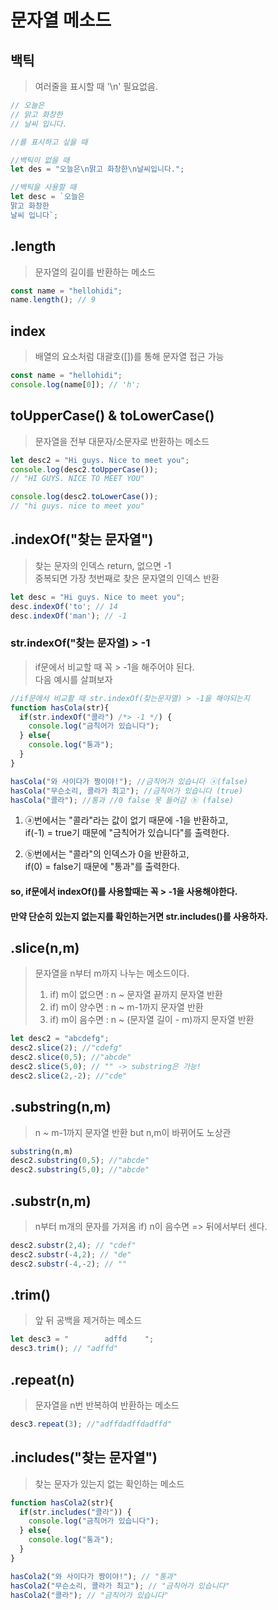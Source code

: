 # 문자열 메소드

## 백틱
> 여러줄을 표시할 때 '\n' 필요없음.

```javascript
// 오늘은 
// 맑고 화창한
// 날씨 입니다. 

//를 표시하고 싶을 때

//백틱이 없을 때
let des = "오늘은\n맑고 화창한\n날씨입니다."; 

//백틱을 사용할 때
let desc = `오늘은 
맑고 화창한
날씨 입니다`;
```

## .length
> 문자열의 길이를 반환하는 메소드

```javascript
const name = "hellohidi";
name.length(); // 9
```

## index
> 배열의 요소처럼 대괄호([])를 통해 문자열 접근 가능

```javascript
const name = "hellohidi";
console.log(name[0]); // 'h';
```

## toUpperCase() & toLowerCase()
> 문자열을 전부 대문자/소문자로 반환하는 메소드

```javascript
let desc2 = "Hi guys. Nice to meet you";
console.log(desc2.toUpperCase());
// "HI GUYS. NICE TO MEET YOU"

console.log(desc2.toLowerCase());
// "hi guys. nice to meet you"
```

## .indexOf("찾는 문자열")
> 찾는 문자의 인덱스 return, 없으면 -1<br>
> 중복되면 가장 첫번째로 찾은 문자열의 인덱스 반환

```javascript
let desc = "Hi guys. Nice to meet you";
desc.indexOf('to'; // 14
desc.indexOf('man'); // -1
```

### str.indexOf("찾는 문자열) > -1
> if문에서 비교할 때 꼭 > -1을 해주어야 된다.<br>
> 다음 예시를 살펴보자

```javascript
//if문에서 비교활 때 str.indexOf(찾는문자열) > -1을 해야되는지
function hasCola(str){
  if(str.indexOf("콜라") /*> -1 */) {
    console.log("금칙어가 있습니다");
  } else{
    console.log("통과");
  }
}

hasCola("와 사이다가 짱이야!"); //금칙어가 있습니다 ⓐ(false)
hasCola("무슨소리, 콜라가 최고"); //금칙어가 있습니다 (true)
hasCola("콜라"); //통과 //0 false 못 들어감 ⓑ (false)
```
1. ⓐ번에서는 "콜라"라는 값이 없기 때문에 -1을 반환하고,<br>
if(-1) = true기 때문에 "금칙어가 있습니다"를 출력한다.

2. ⓑ번에서는 "콜라"의 인덱스가 0을 반환하고,<br>
if(0) = false기 때문에 "통과"를 출력한다.

#### so, if문에서 indexOf()를 사용할때는 꼭 > -1을 사용해야한다.
#### 만약 단순히 있는지 없는지를 확인하는거면 str.includes()를 사용하자.


## .slice(n,m)
> 문자열을 n부터 m까지 나누는 메소드이다.
> 1. if) m이 없으면 : n ~ 문자열 끝까지 문자열 반환
> 2. if) m이 양수면 : n ~ m-1까지 문자열 반환
> 3. if) m이 음수면 : n ~ (문자열 길이 - m)까지 문자열 반환

```javascript
let desc2 = "abcdefg";
desc2.slice(2); //"cdefg"
desc2.slice(0,5); //"abcde"
desc2.slice(5,0); // "" -> substring은 가능!
desc2.slice(2,-2); //"cde"
```

## .substring(n,m)
> n ~ m-1까지 문자열 반환 but n,m이 바뀌어도 노상관
```javascript
substring(n,m)
desc2.substring(0,5); //"abcde"
desc2.substring(5,0); //"abcde"
```

## .substr(n,m)
> n부터 m개의 문자를 가져옴
> if) n이 음수면 => 뒤에서부터 센다.
```javascript
desc2.substr(2,4); // "cdef"
desc2.substr(-4,2); // "de"
desc2.substr(-4,-2); // ""
```

## .trim()
> 앞 뒤 공백을 제거하는 메소드

```javascript
let desc3 = "        adffd    ";
desc3.trim(); // "adffd"
```

## .repeat(n)
> 문자열을 n번 반복하여 반환하는 메소드

```javascript
desc3.repeat(3); //"adffdadffdadffd"
```

## .includes("찾는 문자열")
> 찾는 문자가 있는지 없는 확인하는 메소드

```javascript
function hasCola2(str){
  if(str.includes("콜라")) {
    console.log("금칙어가 있습니다");
  } else{
    console.log("통과");
  }
}

hasCola2("와 사이다가 짱이야!"); // "통과"
hasCola2("무슨소리, 콜라가 최고"); // "금칙어가 있습니다" 
hasCola2("콜라"); // "금칙어가 있습니다" 
```
